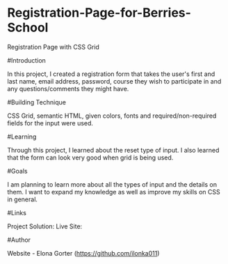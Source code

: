 # Registration-Page-for-Berries-School
Registration Page with CSS Grid 

#Introduction 

In this project, I created a registration form that takes the user's first and last name, email address, password, course they wish to participate in and 
any questions/comments they might have. 

#Building Technique 

CSS Grid, semantic HTML, given colors, fonts and required/non-required fields for the input were used.

#Learning 

Through this project, I learned about the reset type of input. I also learned that the form can look very good when grid is being used. 

#Goals 

I am planning to learn more about all the types of input and the details on them. I want to expand my knowledge as well as improve my skills on CSS in 
general.

#Links 

Project Solution: 
Live Site: 

#Author 

Website - Elona Gorter (https://github.com/ilonka011)

